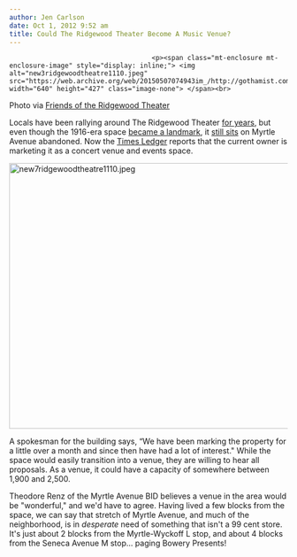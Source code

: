 ```yaml
---
author: Jen Carlson
date: Oct 1, 2012 9:52 am
title: Could The Ridgewood Theater Become A Music Venue?
---
```


	
										<p><span class="mt-enclosure mt-enclosure-image" style="display: inline;"> <img alt="new3ridgewoodtheatre1110.jpeg" src="https://web.archive.org/web/20150507074943im_/http://gothamist.com/attachments/arts_jen/new3ridgewoodtheatre1110.jpeg" width="640" height="427" class="image-none"> </span><br>
<span class="photo_caption">Photo via <a href="https://web.archive.org/web/20150507074943/https://www.facebook.com/groups/138383729516766/">Friends of the Ridgewood Theater</a></span></p>

<p>Locals have been rallying around The Ridgewood Theater <a href="https://web.archive.org/web/20150507074943/http://gothamist.com/2010/11/17/locals_aim_to_get_ridgewood_theatre.php#photo-1">for years</a>, but even though the 1916-era space <a href="https://web.archive.org/web/20150507074943/http://gothamist.com/2010/01/12/ridgewood_theater.php">became a landmark</a>, it <a href="https://web.archive.org/web/20150507074943/http://gothamist.com/2010/04/09/ridgewood.php">still sits</a> on Myrtle Avenue abandoned. Now the <a href="https://web.archive.org/web/20150507074943/http://www.timesledger.com/stories/2012/39/ridgewoodtheater_fh_2012_09_27_q.html">Times Ledger</a> reports that the current owner is marketing it as a concert venue and events space.</p>

<p><span class="mt-enclosure mt-enclosure-image" style="display: inline;"> <img alt="new7ridgewoodtheatre1110.jpeg" src="https://web.archive.org/web/20150507074943im_/http://gothamist.com/attachments/arts_jen/new7ridgewoodtheatre1110.jpeg" width="640" height="480" class="image-none"> </span></p>

<p>A spokesman for the building says, &#x201C;We have been marking the property for a little over a month and since then have had a lot of interest.&quot; While the space would easily transition into a venue, they are willing to hear all proposals. As a venue, it could have a capacity of somewhere between 1,900 and 2,500.</p>

<p>Theodore Renz of the Myrtle Avenue BID believes a venue in the area would be &quot;wonderful,&quot; and we&apos;d have to agree. Having lived a few blocks from the space, we can say that stretch of Myrtle Avenue, and much of the neighborhood, is in <em>desperate</em> need of something that isn&apos;t a 99 cent store. It&apos;s just about 2 blocks from the Myrtle-Wyckoff L stop, and about 4 blocks from the Seneca Avenue M stop... paging Bowery Presents!</p>					
										
									
				